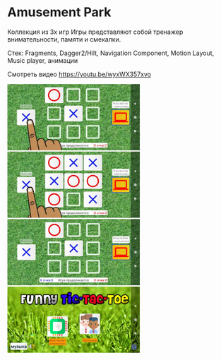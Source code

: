 Amusement Park
=================
Коллекция из 3х игр 
Игры представляют собой тренажер внимательности, памяти и смекалки. 

Стек: Fragments, Dagger2/Hilt, Navigation Component, Motion Layout, Music player, анимации

Смотреть видео https://youtu.be/wyxWX357xvo

<img src="https://github.com/AlexanderKott/game1/blob/main/image/1.jpg?raw=true" width="300"/>

<img src="https://github.com/AlexanderKott/game1/blob/main/image/2.jpg?raw=true" width="300"/>


<img src="https://github.com/AlexanderKott/game1/blob/main/image/3.jpg?raw=true" width="300"/>


<img src="https://github.com/AlexanderKott/game1/blob/main/image/4.jpg?raw=true" width="300"/>